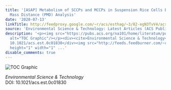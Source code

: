 ```yaml
---
title: '[ASAP] Metabolism of SCCPs and MCCPs in Suspension Rice Cells Based on Paired
  Mass Distance (PMD) Analysis'
date: '2020-07-13'
linkTitle: http://feedproxy.google.com/~r/acs/esthag/~3/82-egN3TvV4/acs.est.0c01830
source: 'Environmental Science & Technology: Latest Articles (ACS Publications)'
description: '<p><img src="https://pubs.acs.org/na101/home/literatum/publisher/achs/journals/content/esthag/0/esthag.ahead-of-print/acs.est.0c01830/20200713/images/medium/es0c01830_0004.gif"
  alt="TOC Graphic"/></p><div><cite>Environmental Science & Technology</cite></div><div>DOI:
  10.1021/acs.est.0c01830</div><img src="http://feeds.feedburner.com/~r/acs/esthag/~4/82-egN3TvV4"
  height="1" width="1" ...'
disable_comments: true
---
```

<p><img src="https://pubs.acs.org/na101/home/literatum/publisher/achs/journals/content/esthag/0/esthag.ahead-of-print/acs.est.0c01830/20200713/images/medium/es0c01830_0004.gif" alt="TOC Graphic"/></p><div><cite>Environmental Science & Technology</cite></div><div>DOI: 10.1021/acs.est.0c01830</div><img src="http://feeds.feedburner.com/~r/acs/esthag/~4/82-egN3TvV4" height="1" width="1" ...